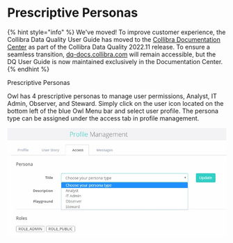 # Prescriptive Personas

{% hint style="info" %}
We've moved! To improve customer experience, the Collibra Data Quality User Guide has moved to the [Collibra Documentation Center](https://productresources.collibra.com/docs/collibra/latest/Content/DataQuality/DQSolutions/Prescriptive%20Personas.htm) as part of the Collibra Data Quality 2022.11 release. To ensure a seamless transition, [dq-docs.collibra.com](http://dq-docs.collibra.com/) will remain accessible, but the DQ User Guide is now maintained exclusively in the Documentation Center.
{% endhint %}

Prescriptive Personas

Owl has 4 prescriptive personas to manage user permissions, Analyst, IT Admin, Observer, and Steward. Simply click on the user icon located on the bottom left of the blue Owl Menu bar and select user profile. The persona type can be assigned under the access tab in profile management.

![](<../../../../.gitbook/assets/Profile Management.jpg>)
